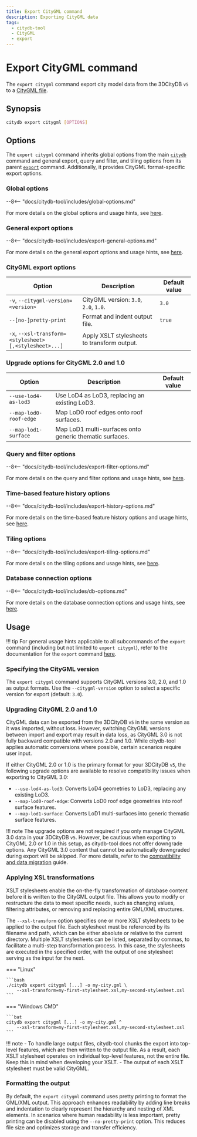 ```yaml
---
title: Export CityGML command
description: Exporting CityGML data
tags:
  - citydb-tool
  - CityGML
  - export
---
```


# Export CityGML command

The `export citygml` command export city model data from the 3DCityDB `v5` to a [CityGML file](https://www.ogc.org/publications/standard/citygml/).

## Synopsis

```bash
citydb export citygml [OPTIONS]
```

## Options

The `export citygml` command inherits global options from the main [`citydb`](cli.md) command and general export, query
and filter, and tiling options from its parent [`export`](export.md) command. Additionally, it provides CityGML
format-specific export options.

### Global options

--8<-- "docs/citydb-tool/includes/global-options.md"

For more details on the global options and usage hints, see [here](cli.md#options).

### General export options

--8<-- "docs/citydb-tool/includes/export-general-options.md"

For more details on the general export options and usage hints, see [here](export.md#general-export-options).

### CityGML export options

| Option                                                                       | Description                                 | Default value |
|------------------------------------------------------------------------------|---------------------------------------------|---------------|
| `-v`, `--citygml-version=<version>`                                          | CityGML version: `3.0`, `2.0`, `1.0`.       | `3.0`         |
| `--[no-]pretty-print`                                                        | Format and indent output file.              | `true`        |
| `-x`, <code>--xsl-transform=&lt;stylesheet><br/>[,&lt;stylesheet>...]</code> | Apply XSLT stylesheets to transform output. |               |

### Upgrade options for CityGML 2.0 and 1.0

| Option                 | Description                                             | Default value |
|------------------------|---------------------------------------------------------|---------------|
| `--use-lod4-as-lod3`   | Use LoD4 as LoD3, replacing an existing LoD3.           |               |
| `--map-lod0-roof-edge` | Map LoD0 roof edges onto roof surfaces.                 |               |
| `--map-lod1-surface`   | Map LoD1 multi-surfaces onto generic thematic surfaces. |               |

### Query and filter options

--8<-- "docs/citydb-tool/includes/export-filter-options.md"

For more details on the query and filter options and usage hints, see [here](export.md#query-and-filter-options).

### Time-based feature history options

--8<-- "docs/citydb-tool/includes/export-history-options.md"

For more details on the time-based feature history options and usage hints, see [here](export.md#time-based-feature-history-options).

### Tiling options

--8<-- "docs/citydb-tool/includes/export-tiling-options.md"

For more details on the tiling options and usage hints, see [here](export.md#tiling-options).

### Database connection options

--8<-- "docs/citydb-tool/includes/db-options.md"

For more details on the database connection options and usage hints, see [here](database.md).

## Usage

!!! tip
    For general usage hints applicable to all subcommands of the `export` command (including but not limited to
    `export citygml`), refer to the documentation for the `export` command [here](export.md#usage).

### Specifying the CityGML version

The `export citygml` command supports CityGML versions 3.0, 2.0, and 1.0 as output formats. Use the `--citygml-version`
option to select a specific version for export (default: `3.0`).

### Upgrading CityGML 2.0 and 1.0

CityGML data can be exported from the 3DCityDB `v5` in the same version as it was imported, without loss. However,
switching CityGML versions between import and export may result in data loss, as CityGML 3.0 is not fully backward
compatible with versions 2.0 and 1.0. While citydb-tool applies automatic conversions where possible, certain
scenarios require user input.

If either CityGML 2.0 or 1.0 is the primary format for your 3DCityDB `v5`, the following upgrade options are
available to resolve compatibility issues when exporting to CityGML 3.0:

- `--use-lod4-as-lod3`: Converts LoD4 geometries to LoD3, replacing any existing LoD3.
- `--map-lod0-roof-edge`: Converts LoD0 roof edge geometries into roof surface features.
- `--map-lod1-surface`: Converts LoD1 multi-surfaces into generic thematic surface features.

!!! note
    The upgrade options are not required if you only manage CityGML 3.0 data in your 3DCityDB `v5`. However,
    be cautious when exporting to CityGML 2.0 or 1.0 in this setup, as citydb-tool does not offer downgrade options. Any
    CityGML 3.0 content that cannot be automatically downgraded during export will be skipped. For more details, refer to
    the [compatibility and data migration](../compatibility.md) guide.

### Applying XSL transformations

XSLT stylesheets enable the on-the-fly transformation of database content before it is written to the CityGML output file.
This allows you to modify or restructure the data to meet specific needs, such as changing values, filtering attributes,
or removing and replacing entire GML/XML structures.

The `--xsl-transform` option specifies one or more XSLT stylesheets to be applied to the output file. Each stylesheet must
be referenced by its filename and path, which can be either absolute or relative to the current directory. Multiple XSLT
stylesheets can be listed, separated by commas, to facilitate a multi-step transformation process. In this case, the
stylesheets are executed in the specified order, with the output of one stylesheet serving as the input for the next.

=== "Linux"

    ```bash
    ./citydb export citygml [...] -o my-city.gml \
        --xsl-transform=my-first-stylesheet.xsl,my-second-stylesheet.xsl
    ```

=== "Windows CMD"

    ```bat
    citydb export citygml [...] -o my-city.gml ^
        --xsl-transform=my-first-stylesheet.xsl,my-second-stylesheet.xsl
    ```

!!! note
    - To handle large output files, citydb-tool chunks the export into top-level features, which are then written
      to the output file. As a result, each XSLT stylesheet operates on individual top-level features, not the entire file.
      Keep this in mind when developing your XSLT.
    - The output of each XSLT stylesheet must be valid CityGML.

### Formatting the output

By default, the `export citygml` command uses pretty printing to format the GML/XML output. This approach enhances
readability by adding line breaks and indentation to clearly represent the hierarchy and nesting of XML elements. In
scenarios where human readability is less important, pretty printing can be disabled using the `--no-pretty-print` option.
This reduces file size and optimizes storage and transfer efficiency.